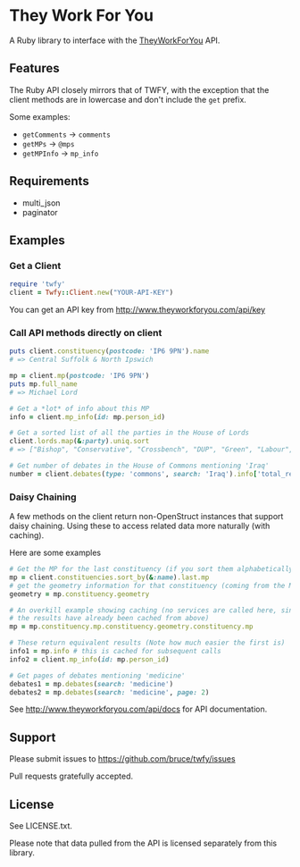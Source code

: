# They Work For You

A Ruby library to interface with the
[TheyWorkForYou](http://www.theyworkforyou.com) API.

## Features

The Ruby API closely mirrors that of TWFY, with the exception that the client
methods are in lowercase and don't include the `get` prefix.

Some examples:

 * `getComments` -> `comments`
 * `getMPs` -> `@mps`
 * `getMPInfo` -> `mp_info`

## Requirements

 * multi_json
 * paginator

## Examples

### Get a Client

```ruby
require 'twfy'
client = Twfy::Client.new("YOUR-API-KEY")
```

You can get an API key from http://www.theyworkforyou.com/api/key

### Call API methods directly on client

```ruby
puts client.constituency(postcode: 'IP6 9PN').name
# => Central Suffolk & North Ipswich

mp = client.mp(postcode: 'IP6 9PN')
puts mp.full_name
# => Michael Lord

# Get a *lot* of info about this MP
info = client.mp_info(id: mp.person_id)

# Get a sorted list of all the parties in the House of Lords
client.lords.map(&:party).uniq.sort
# => ["Bishop", "Conservative", "Crossbench", "DUP", "Green", "Labour", "Liberal Democrat", "Other"]

# Get number of debates in the House of Commons mentioning 'Iraq'
number = client.debates(type: 'commons', search: 'Iraq').info['total_results']
```

### Daisy Chaining

A few methods on the client return non-OpenStruct instances that
support daisy chaining.  Using these to access related data more
naturally (with caching).

Here are some examples

```ruby
# Get the MP for the last constituency (if you sort them alphabetically)
mp = client.constituencies.sort_by(&:name).last.mp
# get the geometry information for that constituency (coming from the MP)
geometry = mp.constituency.geometry

# An overkill example showing caching (no services are called here, since
# the results have already been cached from above)
mp = mp.constituency.mp.constituency.geometry.constituency.mp

# These return equivalent results (Note how much easier the first is)
info1 = mp.info # this is cached for subsequent calls
info2 = client.mp_info(id: mp.person_id)

# Get pages of debates mentioning 'medicine'
debates1 = mp.debates(search: 'medicine')
debates2 = mp.debates(search: 'medicine', page: 2)
```

See http://www.theyworkforyou.com/api/docs for API documentation.

## Support

Please submit issues to https://github.com/bruce/twfy/issues

Pull requests gratefully accepted.

## License

See LICENSE.txt.

Please note that data pulled from the API is licensed separately from
this library.
